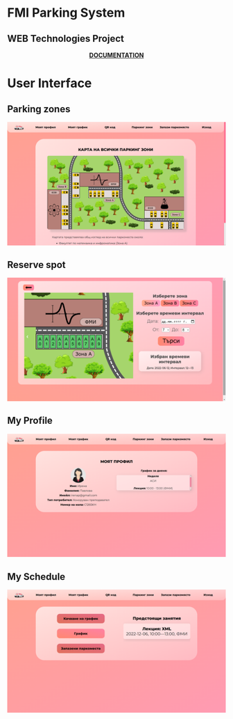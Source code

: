# FMI Parking System

## WEB Technologies Project

<div align="center">
  
  [**DOCUMENTATION**](https://github.com/Svetoslav2112/CarPark-FMI/blob/main/Documentation/FMI%20Parking%20System.pdf)
  
</div>

# User Interface

## Parking zones

<p align="center"><img width="800" src="https://github.com/Svetoslav2112/CarPark-FMI/blob/main/Documentation/images/parkingzones.png"></p>

## Reserve spot

<p align="center"><img width="800" src="https://github.com/Svetoslav2112/CarPark-FMI/blob/main/Documentation/images/reservespot.png"></p>

## My Profile

<p align="center"><img width="800" src="https://github.com/Svetoslav2112/CarPark-FMI/blob/main/Documentation/images/myprofile.png"></p>

## My Schedule

<p align="center"><img width="800" src="https://github.com/Svetoslav2112/CarPark-FMI/blob/main/Documentation/images/myschedule.png"></p>
